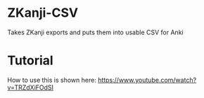 # ZKanji-CSV
Takes ZKanji exports and puts them into usable CSV for Anki

# Tutorial
How to use this is shown here: https://www.youtube.com/watch?v=TRZdXiFOdSI
